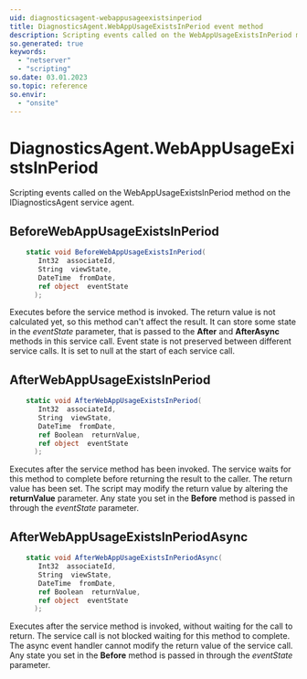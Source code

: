 ```yaml
---
uid: diagnosticsagent-webappusageexistsinperiod
title: DiagnosticsAgent.WebAppUsageExistsInPeriod event method
description: Scripting events called on the WebAppUsageExistsInPeriod method on the DiagnosticsAgent service agent.
so.generated: true
keywords:
  - "netserver"
  - "scripting"
so.date: 03.01.2023
so.topic: reference
so.envir:
  - "onsite"
---
```

# DiagnosticsAgent.WebAppUsageExistsInPeriod

Scripting events called on the <see cref='M:SuperOffice.CRM.Services.IDiagnosticsAgent.WebAppUsageExistsInPeriod'>WebAppUsageExistsInPeriod</see> method on the <see cref='IDiagnosticsAgent'>IDiagnosticsAgent</see>  service agent.

## BeforeWebAppUsageExistsInPeriod
```cs
    static void BeforeWebAppUsageExistsInPeriod(
       Int32  associateId,
       String  viewState,
       DateTime  fromDate,
       ref object  eventState
      );
```
Executes before the service method is invoked.
The return value is not calculated yet, so this method can't affect the result.
It can store some state in the *eventState* parameter, that is passed to the **After** and **AfterAsync** methods in this service call.
Event state is not preserved between different service calls. It is set to null at the start of each service call.
## AfterWebAppUsageExistsInPeriod
```cs
    static void AfterWebAppUsageExistsInPeriod(
       Int32  associateId,
       String  viewState,
       DateTime  fromDate,
       ref Boolean  returnValue,
       ref object  eventState
      );
```
Executes after the service method has been invoked. The service waits for this method to complete before returning the result to the caller.
The return value has been set. The script may modify the return value by altering the **returnValue** parameter.
Any state you set in the **Before** method is passed in through the *eventState* parameter.
## AfterWebAppUsageExistsInPeriodAsync
```cs
    static void AfterWebAppUsageExistsInPeriodAsync(
       Int32  associateId,
       String  viewState,
       DateTime  fromDate,
       ref Boolean  returnValue,
       ref object  eventState
      );
```
Executes after the service method is invoked, without waiting for the call to return.
The service call is not blocked waiting for this method to complete.
The async event handler cannot modify the return value of the service call.
Any state you set in the **Before** method is passed in through the *eventState* parameter.

